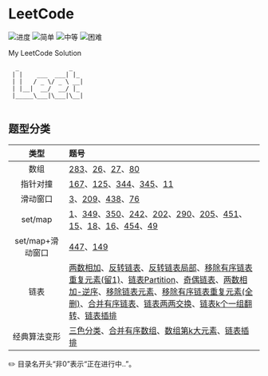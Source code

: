 # LeetCode

![进度](https://img.shields.io/badge/进度-59/1092-337ab7.svg?logo=leetcode&style=flat)  ![简单](https://img.shields.io/badge/简单-25-5cb85c.svg?style=flat)  ![中等](https://img.shields.io/badge/中等-24-f0ad4e.svg?style=flat)  ![困难](https://img.shields.io/badge/困难-6-d9534f.svg?style=flat)

My LeetCode Solution



```
  _              _    
 | |    ___  ___| |_  
 | |   / _ \/ _ \ __| 
 | |__|  __/  __/ |_  
 |_____\___|\___|\__| 
 
```

## 题型分类

| 类型 | 题号 |
| :--: | :-- |
| 数组 | [283](./0283-Move_Zeroes)、[26](./0026-Remove_Duplicates_from_Sorted_Array)、[27](./0027-Remove_Element)、[80](./0080-Remove_Duplicates_from_Sorted_Array_II) |
| 指针对撞 | [167](./0167-Two_Sum_II_-_Input_array_is_sorted)、[125](./0125-Valid_Palindrome)、[344](./0344-Reverse_String)、[345](./0345-Reverse_Vowels_of_a_String)、[11](./0011-Container_With_Most_Water) |
| 滑动窗口 | [3](./0003-Longest_Substring_Without_Repeating_Characters)、[209](./0209-Minimum_Size_Subarray_Sum)、[438](./0438-Find_All_Anagrams_in_a_String)、[76](./0076-Minimum_Window_Substring) |
| set/map | [1](./0001-Two_Sum)、[349](./0349-Intersection_of_Two_Arrays)、[350](./0350-Intersection_of_Two_Arrays_II)、[242](./0242-Valid_Anagram)、[202](./0202-Happy_Number)、[290](./0290-Word_Pattern)、[205](./0205-Isomorphic_Strings)、[451](./0451-Sort_Characters_By_Frequency)、[15](./0015-3Sum)、[18](./0018-4Sum)、[16](./0016-3Sum_Closest)、[454](./0454-4Sum_II)、[49](./0049-Group_Anagrams) |
| set/map+滑动窗口 | [447](./0447-Number_of_Boomerangs)、[149](./0149-Max_Points_on_a_Line) |
| 链表 | [两数相加](./0002-Add_Two_Numbers)、[反转链表](./0206-Reverse_Linked_List)、[反转链表局部](./0092-Reverse_Linked_List_II)、[移除有序链表重复元素(留1)](./0083-Remove_Duplicates_from_Sorted_List)、[链表Partition](./0086-Partition_List)、[奇偶链表](./0328-Odd_Even_Linked_List)、[两数相加-逆序](./0445-Add_Two_Numbers_II)、[移除链表元素](./0203-Remove_Linked_List_Elements)、[移除有序链表重复元素(全删)](./82-Remove_Duplicates_from_Sorted_List_II)、[合并有序链表](./0021-Merge_Two_Sorted_Lists)、[链表两两交换](./0024-Swap_Nodes_in_Pairs)、[链表k个一组翻转](./0025-Reverse_Nodes_in_k-Group)、[链表插排](./0147-Insertion_Sort_List) |
| 经典算法变形 | [三色分类](./0075-Sort_Colors)、[合并有序数组](./0088-Merge_Sorted_Array)、[数组第k大元素](./0215-Kth_Largest_Element_in_an_Array)、[链表插排](./0147-Insertion_Sort_List) |



✏️ 目录名开头“非0”表示“正在进行中..”。
